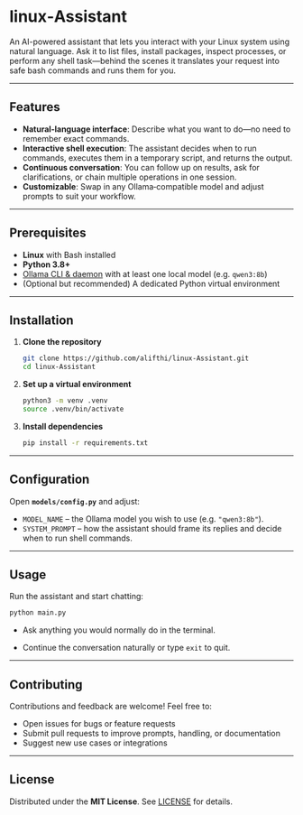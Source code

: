 # linux‑Assistant

An AI-powered assistant that lets you interact with your Linux system using natural language. Ask it to list files, install packages, inspect processes, or perform any shell task—behind the scenes it translates your request into safe bash commands and runs them for you.

---

## Features

- **Natural‑language interface**: Describe what you want to do—no need to remember exact commands.  
- **Interactive shell execution**: The assistant decides when to run commands, executes them in a temporary script, and returns the output.  
- **Continuous conversation**: You can follow up on results, ask for clarifications, or chain multiple operations in one session.  
- **Customizable**: Swap in any Ollama‑compatible model and adjust prompts to suit your workflow.

---

## Prerequisites

- **Linux** with Bash installed  
- **Python 3.8+**  
- [Ollama CLI & daemon](https://ollama.com/) with at least one local model (e.g. `qwen3:8b`)  
- (Optional but recommended) A dedicated Python virtual environment

---

## Installation

1. **Clone the repository**  
   ```bash
   git clone https://github.com/alifthi/linux-Assistant.git
   cd linux-Assistant
   ```

2. **Set up a virtual environment**  
   ```bash
   python3 -m venv .venv
   source .venv/bin/activate
   ```

3. **Install dependencies**  
   ```bash
   pip install -r requirements.txt
   ```

---

## Configuration

Open **`models/config.py`** and adjust:

- `MODEL_NAME` – the Ollama model you wish to use (e.g. `"qwen3:8b"`).  
- `SYSTEM_PROMPT` – how the assistant should frame its replies and decide when to run shell commands.

---

## Usage

Run the assistant and start chatting:

```bash
python main.py
```

- Ask anything you would normally do in the terminal.

- Continue the conversation naturally or type `exit` to quit.

---

## Contributing

Contributions and feedback are welcome! Feel free to:

- Open issues for bugs or feature requests  
- Submit pull requests to improve prompts, handling, or documentation  
- Suggest new use cases or integrations

---

## License

Distributed under the **MIT License**. See [LICENSE](LICENSE) for details.  
